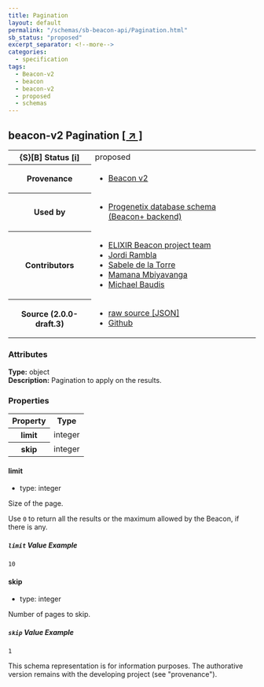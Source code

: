 ```yaml
---
title: Pagination
layout: default
permalink: "/schemas/sb-beacon-api/Pagination.html"
sb_status: "proposed"
excerpt_separator: <!--more-->
categories:
  - specification
tags:
  - Beacon-v2
  - beacon
  - beacon-v2
  - proposed
  - schemas
---
```


<div id="schema-header-title">
  <h2><span id="schema-header-title-project">beacon-v2</span> Pagination <a href="https://github.com/ga4gh-beacon/sb-beacon-api" target="_BLANK">[ &nearr; ]</a></h2>
</div>

<table id="schema-header-table">
<tr>
<th>{S}[B] Status <a href="https://schemablocks.org/about/sb-status-levels.html">[i]</a></th>
<td><div id="schema-header-status">proposed</div></td>
</tr>
<tr><th>Provenance</th><td><ul>
<li><a href="https://github.com/ga4gh-beacon/specification-v2">Beacon v2</a></li>
</ul></td></tr>
<tr><th>Used by</th><td><ul>
<li><a href="https://github.com/progenetix/schemas/">Progenetix database schema (Beacon+ backend)</a></li>
</ul></td></tr>


<!--more-->
<tr><th>Contributors</th><td><ul>
<li><a href="https://beacon-project.io/categories/people.html">ELIXIR Beacon project team</a></li>
<li><a href="https://github.com/jrambla">Jordi Rambla</a></li>
<li><a href="https://github.com/sdelatorrep">Sabele de la Torre</a></li>
<li><a href="https://github.com/mamanambiya">Mamana Mbiyavanga</a></li>
<li><a href="https://orcid.org/0000-0002-9903-4248">Michael Baudis</a></li>
</ul></td></tr>
<tr><th>Source (2.0.0-draft.3)</th><td><ul>
<li><a href="current/Pagination.json" target="_BLANK">raw source [JSON]</a></li>
<li><a href="https://github.com/ga4gh-beacon/sb-beacon-api/blob/master/schemas/Pagination.yaml" target="_BLANK">Github</a></li>
</ul></td></tr>
</table>

<div id="schema-attributes-title"><h3>Attributes</h3></div>

  
__Type:__ object  
__Description:__ Pagination to apply on the results.

### Properties

<table id="schema-properties-table">
<tr><th>Property</th><th>Type</th></tr>
<tr><th>limit</th><td>integer</td></tr>
<tr><th>skip</th><td>integer</td></tr>
</table>


#### limit

* type: integer

Size of the page.

Use  `0` to return all the results or the maximum allowed by the Beacon, if there is any.


##### `limit` Value Example  

```
10
```

#### skip

* type: integer

Number of pages to skip.


##### `skip` Value Example  

```
1
```
<div id="schema-footer"> This schema representation is for information purposes. The authorative  version remains with the developing project (see "provenance"). </div>


